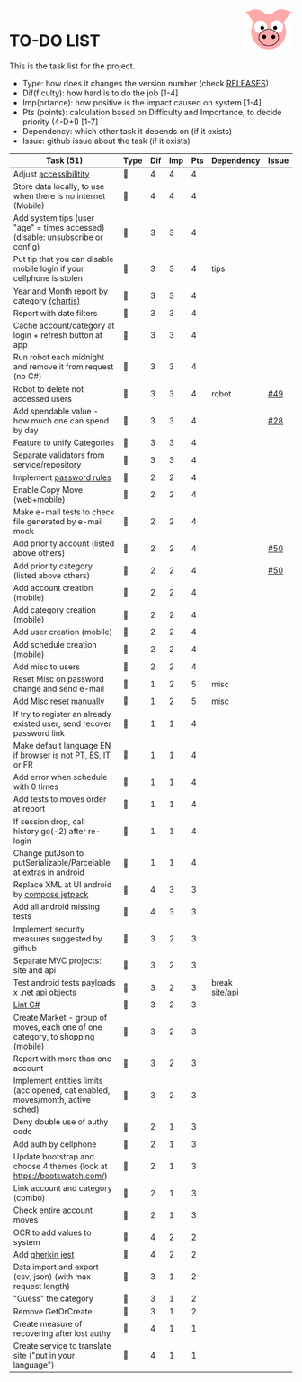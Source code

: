 <img src="../site/MVC/Assets/images/pig.svg" width="85" align="right"/>

# TO-DO LIST

This is the task list for the project.

- Type: how does it changes the version number (check [RELEASES](RELEASES.md))
- Dif(ficulty): how hard is to do the job \[1-4\]
- Imp(ortance): how positive is the impact caused on system \[1-4\]
- Pts (points): calculation based on Difficulty and Importance, to decide priority (4-D+I) \[1-7\]
- Dependency: which other task it depends on (if it exists)
- Issue: github issue about the task (if it exists)

| Task (51)                                                                      | Type     | Dif | Imp | Pts | Dependency     | Issue                                            |
| ------------------------------------------------------------------------------ | -------- | --- | --- | --- | -------------- | ------------------------------------------------ |
| Adjust [accessibilitity]                                                       | :sheep:  |  4  |  4  |  4  |                |                                                  |
| Store data locally, to use when there is no internet (Mobile)                  | :dragon: |  4  |  4  |  4  |                |                                                  |
| Add system tips (user "age" = times accessed) (disable: unsubscribe or config) | :whale:  |  3  |  3  |  4  |                |                                                  |
| Put tip that you can disable mobile login if your cellphone is stolen          | :sheep:  |  3  |  3  |  4  | tips           |                                                  |
| Year and Month report by category [(chartjs)](http://www.chartjs.org/)         | :whale:  |  3  |  3  |  4  |                |                                                  |
| Report with date filters                                                       | :whale:  |  3  |  3  |  4  |                |                                                  |
| Cache account/category at login + refresh button at app                        | :whale:  |  3  |  3  |  4  |                |                                                  |
| Run robot each midnight and remove it from request (no C#)                     | :sheep:  |  3  |  3  |  4  |                |                                                  |
| Robot to delete not accessed users                                             | :sheep:  |  3  |  3  |  4  | robot          | [#49](https://github.com/darakeon/dfm/issues/49) |
| Add spendable value - how much one can spend by day                            | :whale:  |  3  |  3  |  4  |                | [#28](https://github.com/darakeon/dfm/issues/28) |
| Feature to unify Categories                                                    | :whale:  |  3  |  3  |  4  |                |                                                  |
| Separate validators from service/repository                                    | :ant:    |  3  |  3  |  4  |                |                                                  |
| Implement [password rules]                                                     | :sheep:  |  2  |  2  |  4  |                |                                                  |
| Enable Copy Move (web+mobile)                                                  | :whale:  |  2  |  2  |  4  |                |                                                  |
| Make e-mail tests to check file generated by e-mail mock                       | :ant:    |  2  |  2  |  4  |                |                                                  |
| Add priority account (listed above others)                                     | :sheep:  |  2  |  2  |  4  |                | [#50](https://github.com/darakeon/dfm/issues/50) |
| Add priority category (listed above others)                                    | :sheep:  |  2  |  2  |  4  |                | [#50](https://github.com/darakeon/dfm/issues/50) |
| Add account creation (mobile)                                                  | :whale:  |  2  |  2  |  4  |                |                                                  |
| Add category creation (mobile)                                                 | :whale:  |  2  |  2  |  4  |                |                                                  |
| Add user creation (mobile)                                                     | :whale:  |  2  |  2  |  4  |                |                                                  |
| Add schedule creation (mobile)                                                 | :sheep:  |  2  |  2  |  4  |                |                                                  |
| Add misc to users                                                              | :dragon: |  2  |  2  |  4  |                |                                                  |
| Reset Misc on password change and send e-mail                                  | :sheep:  |  1  |  2  |  5  | misc           |                                                  |
| Add Misc reset manually                                                        | :sheep:  |  1  |  2  |  5  | misc           |                                                  |
| If try to register an already existed user, send recover password link         | :sheep:  |  1  |  1  |  4  |                |                                                  |
| Make default language EN if browser is not PT, ES, IT or FR                    | :sheep:  |  1  |  1  |  4  |                |                                                  |
| Add error when schedule with 0 times                                           | :ant:    |  1  |  1  |  4  |                |                                                  |
| Add tests to moves order at report                                             | :ant:    |  1  |  1  |  4  |                |                                                  |
| If session drop, call history.go(-2) after re-login                            | :sheep:  |  1  |  1  |  4  |                |                                                  |
| Change putJson to putSerializable/Parcelable at extras in android              | :ant:    |  1  |  1  |  4  |                |                                                  |
| Replace XML at UI android by [compose jetpack]                                 | :ant:    |  4  |  3  |  3  |                |                                                  |
| Add all android missing tests                                                  | :ant:    |  4  |  3  |  3  |                |                                                  |
| Implement security measures suggested by github                                | :ant:    |  3  |  2  |  3  |                |                                                  |
| Separate MVC projects: site and api                                            | :ant:    |  3  |  2  |  3  |                |                                                  |
| Test android tests payloads x .net api objects                                 | :ant:    |  3  |  2  |  3  | break site/api |                                                  |
| [Lint C#]                                                                      | :ant:    |  3  |  2  |  3  |                |                                                  |
| Create Market - group of moves, each one of one category, to shopping (mobile) | :whale:  |  3  |  2  |  3  |                |                                                  |
| Report with more than one account                                              | :whale:  |  3  |  2  |  3  |                |                                                  |
| Implement entities limits (acc opened, cat enabled, moves/month, active sched) | :dragon: |  3  |  2  |  3  |                |                                                  |
| Deny double use of authy code                                                  | :sheep:  |  2  |  1  |  3  |                |                                                  |
| Add auth by cellphone                                                          | :whale:  |  2  |  1  |  3  |                |                                                  |
| Update bootstrap and choose 4 themes (look at https://bootswatch.com/)         | :whale:  |  2  |  1  |  3  |                |                                                  |
| Link account and category (combo)                                              | :sheep:  |  2  |  1  |  3  |                |                                                  |
| Check entire account moves                                                     | :whale:  |  2  |  1  |  3  |                |                                                  |
| OCR to add values to system                                                    | :dragon: |  4  |  2  |  2  |                |                                                  |
| Add [gherkin jest]                                                             | :ant:    |  4  |  2  |  2  |                |                                                  |
| Data import and export (csv, json) (with max request length)                   | :dragon: |  3  |  1  |  2  |                |                                                  |
| "Guess" the category                                                           | :sheep:  |  3  |  1  |  2  |                |                                                  |
| Remove GetOrCreate                                                             | :ant:    |  3  |  1  |  2  |                |                                                  |
| Create measure of recovering after lost authy                                  | :sheep:  |  4  |  1  |  1  |                |                                                  |
| Create service to translate site ("put in your language")                      | :dragon: |  4  |  1  |  1  |                |                                                  |

[compose jetpack]: https://medium.com/@nglauber/jetpack-compose-o-framework-de-ui-do-android-para-os-pr%C3%B3ximos-10-anos-e19adf28e57e
[password rules]: https://cheatsheetseries.owasp.org/cheatsheets/Authentication_Cheat_Sheet.html#implement-proper-password-strength-controls
[accessibilitity]: https://chrome.google.com/webstore/detail/axe-coconut-web-accessibi/iobddmbdndbbbfjopjdgadphaoihpojp?hl=en
[gherkin jest]: https://www.npmjs.com/package/gherkin-jest
[Lint C#]: https://medium.com/@michaelparkerdev/linting-c-in-2019-stylecop-sonar-resharper-and-roslyn-73e88af57ebd
